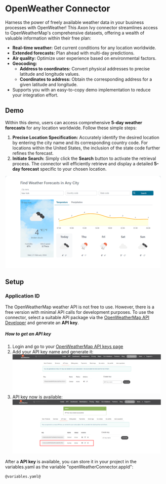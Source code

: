 # OpenWeather Connector

Harness the power of freely available weather data in your business processes with OpenWeather! This Axon Ivy connector streamlines access to OpenWeatherMap's comprehensive datasets, offering a wealth of valuable information within their free plan:

* **Real-time weather:** Get current conditions for any location worldwide.
* **Extended forecasts:** Plan ahead with multi-day predictions.
* **Air quality:** Optimize user experience based on environmental factors.
* **Geocoding:**
	* **Address to coordinates:** Convert physical addresses to precise latitude and longitude values.
	* **Coordinates to address:** Obtain the corresponding address for a given latitude and longitude.
* Supports you with an easy-to-copy demo implementation to reduce your integration effort.

## Demo

Within this demo, users can access comprehensive **5-day weather forecasts** for any location worldwide. Follow these simple steps:

1. **Precise Location Specification:** Accurately identify the desired location by entering the city name and its corresponding country code. For locations within the United States, the inclusion of the state code further refines the forecast.
2. **Initiate Search:** Simply click the **Search** button to activate the retrieval process. The connector will efficiently retrieve and display a detailed **5-day forecast** specific to your chosen location.

![Demo](images/forecast-weather-demo.png)

## Setup

### Application ID
The OpenWeatherMap weather API is not free to use. However, there is a free version with minimal API calls for development purposes. To use the connector, select a suitable API package via the [OpenWeatherMap API Developer](https://openweathermap.org/api) and generate an **API key**.

##### How to get an API key
1. Login and go to your [OpenWeatherMap API keys page](https://home.openweathermap.org/api_keys)
2. Add your API key name and generate it:
![Register key](images/register-api-key.png)
3. API key now is available:
![Register key](images/register-successful.png)

After a **API key** is available, you can store it in your project in the variables.yaml as the variable "openWeatherConnector.appId":

```
@variables.yaml@ 
```